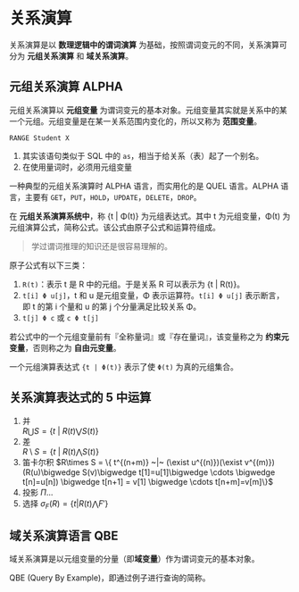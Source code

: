 # 关系演算

关系演算是以 **数理逻辑中的谓词演算** 为基础，按照谓词变元的不同，关系演算可分为 **元组关系演算** 和 **域关系演算**。

## 元组关系演算 ALPHA

元组关系演算以 **元组变量** 为谓词变元的基本对象。元组变量其实就是关系中的某一个元组。元组变量是在某一关系范围内变化的，所以又称为 **范围变量**。

```
RANGE Student X 
```
1. 其实该语句类似于 SQL 中的 `as`，相当于给关系（表）起了一个别名。
2. 在使用量词时，必须用元组变量

一种典型的元组关系演算时 ALPHA 语言，而实用化的是 QUEL 语言。ALPHA 语言，主要有 `GET`，`PUT`，`HOLD`，`UPDATE`，`DELETE`，`DROP`。


在 **元组关系演算系统中**，称 {t | Φ(t)} 为元组表达式。其中 t 为元组变量，Φ(t) 为元组演算公式，简称公式。该公式由原子公式和运算符组成。

> 学过谓词推理的知识还是很容易理解的。

原子公式有以下三类：
1. `R(t)`：表示 t 是 R 中的元组。于是关系 R 可以表示为 {t | R(t)}。
2. `t[i] Φ u[j]`，t 和 u 是元组变量，Φ 表示运算符。`t[i] Φ u[j]` 表示断言，即 t 的第 i 个量和 u 的第 j 个分量满足比较关系 Φ。
3. `t[j] Φ c` 或 `c Φ t[j]`

若公式中的一个元组变量前有『全称量词』或『存在量词』，该变量称之为 **约束元变量**，否则称之为 **自由元变量**。

一个元组演算表达式 `{t | Φ(t)}` 表示了使 `Φ(t)` 为真的元组集合。

## 关系演算表达式的 5 中运算

1. 并   
$R \bigcup S = \{t ~| ~R(t) \bigvee S(t)\}$
2. 差   
$R \setminus S = \{t~ | ~R(t) \bigwedge S(t) \}$
3. 笛卡尔积
$R\times S = \{ t^{(n+m)} ~|~ (\exist u^{(n)})(\exist v^{(m)}) (R(u)\bigwedge S(v)\bigwedge t[1]=u[1]\bigwedge \cdots \bigwedge t[n]=u[n]) \bigwedge t[n+1] = v[1] \bigwedge \cdots t[n+m]=v[m]\}$
4. 投影
$\Pi...$
5. 选择
$\sigma_{F}(R) = \{t | R(t) \bigwedge F'\}$

## 域关系演算语言 QBE

域关系演算是以元组变量的分量（即**域变量**）作为谓词变元的基本对象。

QBE (Query By Example)，即通过例子进行查询的简称。